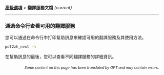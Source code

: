 [**高級選項**](./introduction.md) > **翻譯服務文檔** _(current)_

---

### 通過命令行查看可用的翻譯服務

您可以通過在命令行中打印幫助訊息來確認可用的翻譯服務及其使用方法。

```bash
pdf2zh_next -h
```

在幫助訊息的最後，您可以查看不同翻譯服務的詳細資訊。

<div align="right"> 
<h6><small>Some content on this page has been translated by GPT and may contain errors.</small></h6>